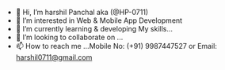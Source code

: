 - 👋 Hi, I’m  harshil Panchal aka (@HP-0711)
- 👀 I’m interested in Web & Mobile App Development
- 🌱 I’m currently learning & developing My skills...
- 💞️ I’m looking to collaborate on ...
- 📫 How to reach me ...Mobile No: (+91) 9987447527 or Email: harshil0711@gmail.com

<!---
HP-0711/HP-0711 is a ✨ special ✨ repository because its `README.md` (this file) appears on your GitHub profile.
You can click the Preview link to take a look at your changes.
--->
